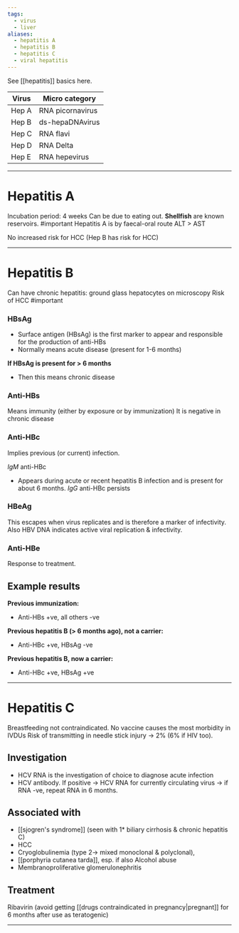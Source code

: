 ```yaml
---
tags:
  - virus
  - liver
aliases:
  - hepatitis A
  - hepatitis B
  - hepatitis C
  - viral hepatitis
---
```

See [[hepatitis]] basics here. 

| Virus | Micro category   |
| ----- | ---------------- |
| Hep A | RNA picornavirus |
| Hep B | ds-hepaDNAvirus  |
| Hep C | RNA flavi        |
| Hep D | RNA Delta        |
| Hep E | RNA hepevirus    |

---
# Hepatitis A 
Incubation period: 4 weeks 
Can be due to eating out. **Shellfish** are known reservoirs. #important 
Hepatitis A is by faecal-oral route 
ALT > AST 

No increased risk for HCC (Hep B has risk for HCC) 

---
# Hepatitis B 
Can have chronic hepatitis: ground glass hepatocytes on microscopy
Risk of HCC #important
### HBsAg 
- Surface antigen (HBsAg) is the first marker to appear and responsible for the production of anti-HBs 
- Normally means acute disease (present for 1-6 months) 

**If HBsAg is present for > 6 months**
- Then this means chronic disease
### Anti-HBs 
Means immunity (either by exposure or by immunization)
It is negative in chronic disease
### Anti-HBc 
Implies previous (or current) infection.

*IgM* anti-HBc
- Appears during acute or recent hepatitis B infection and is present for about 6 months.
*IgG* anti-HBc persists
### HBeAg 
This escapes when virus replicates and is therefore a marker of infectivity.
Also HBV DNA indicates active viral replication & infectivity.
### Anti-HBe 
Response to treatment.
## Example results 
**Previous immunization:**
- Anti-HBs +ve, all others -ve 

**Previous hepatitis B (> 6 months ago), not a carrier:** 
- Anti-HBc +ve, HBsAg -ve 

**Previous hepatitis B, now a carrier:** 
- Anti-HBc +ve, HBsAg +ve 

---
# Hepatitis C
Breastfeeding not contraindicated. 
No vaccine 
causes the most morbidity in IVDUs
Risk of transmitting in needle stick injury -> 2% (6% if HIV too). 
## Investigation
- HCV RNA is the investigation of choice to diagnose acute infection
- HCV antibody. If positive -> HCV RNA for currently circulating virus -> if RNA -ve, repeat RNA in 6 months. 
## Associated with
- [[sjogren's syndrome]] (seen with 1* biliary cirrhosis & chronic hepatitis C)
- HCC 
- Cryoglobulinemia (type 2-> mixed monoclonal & polyclonal),
- [[porphyria cutanea tarda]], esp. if also Alcohol abuse 
- Membranoproliferative glomerulonephritis 
## Treatment
Ribavirin (avoid getting [[drugs contraindicated in pregnancy|pregnant]] for 6 months after use as teratogenic) 

---
